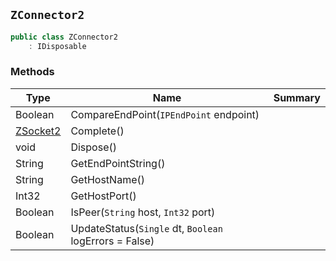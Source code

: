 ## `ZConnector2`

```csharp
public class ZConnector2
    : IDisposable

```

### Methods

| Type | Name | Summary | 
| --- | --- | --- | 
| Boolean | CompareEndPoint(`IPEndPoint` endpoint) |  | 
| [ZSocket2](./ZSocket2.md) | Complete() |  | 
| void | Dispose() |  | 
| String | GetEndPointString() |  | 
| String | GetHostName() |  | 
| Int32 | GetHostPort() |  | 
| Boolean | IsPeer(`String` host, `Int32` port) |  | 
| Boolean | UpdateStatus(`Single` dt, `Boolean` logErrors = False) |  | 


